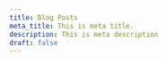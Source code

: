 ```yaml
---
title: Blog Posts
meta_title: This is meta title.
description: This is meta description
draft: false
---
```

